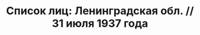 ---
title: 'Список лиц: Ленинградская обл. // 31 июля 1937 года'
description: РГАСПИ, ф.17, т.2, оп.171, дело 410, лист 144
images:
- /disk/pictures/v02/17-171-410-144.jpg
- /disk/pictures/v02/17-171-410-145.jpg
- /disk/pictures/v02/17-171-410-146.jpg
- /disk/pictures/v02/17-171-410-147.jpg
- /disk/pictures/v02/17-171-410-148.jpg
---